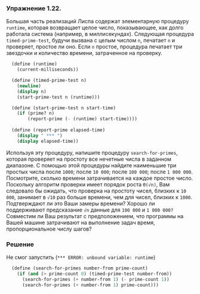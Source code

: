 ### Упражнение 1.22.

Большая часть реализаций Лиспа содержат элементарную процедуру `runtime`, которая возвращает целое число, показывающее, как долго работала система (например, в миллисекундах). Следующая процедура `timed-prime-test`, будучи вызвана с целым числом `n`, печатает `n` и проверяет, простое ли оно. Если `n` простое, процедура печатает три звездочки и количество времени, затраченное на проверку.

```scheme
  (define (runtime) 
    (current-milliseconds))

  (define (timed-prime-test n)
    (newline)
    (display n)
    (start-prime-test n (runtime)))

  (define (start-prime-test n start-time)
    (if (prime? n)
        (report-prime (- (runtime) start-time))))
        
  (define (report-prime elapsed-time)
    (display " *** ")
    (display elapsed-time))
```

Используя эту процедуру, напишите процедуру `search-for-primes`, которая проверяет на простоту все нечетные числа в заданном диапазоне. С помощью этой процедуры найдите наименьшие три простых числа после `1000`; после `10 000`; после `100 000`; после `1 000 000`. Посмотрите, сколько времени затрачивается на каждое простое число. Поскольку алгоритм проверки имеет
порядок роста `Θ(√n)`, Вам следовало бы ожидать, что проверка на простоту чисел, близких к `10 000`, занимает в `√10` раз больше времени, чем для чисел, близких к `1000`. Подтверждают ли это Ваши замеры времени? Хорошо ли поддерживают предсказание `√n` данные для `100 000` и `1 000 000?` Совместим ли Ваш результат с предположением, что программы на Вашей машине затрачивают на выполнение задач время, пропорциональное числу шагов?

### Решение

Не смог запустить (`*** ERROR: unbound variable: runtime`)

```scheme
  (define (search-for-primes number-from prime-count) 
    (if (and (> prime-count 0) (timed-prime-test number-from))
      (search-for-primes (+ number-from 1) (- prime-count 1)) 
      (search-for-primes (+ number-from 1) prime-count)))
```